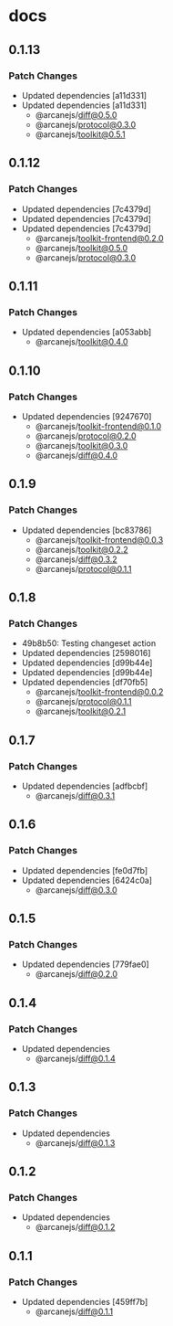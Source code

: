 # docs

## 0.1.13

### Patch Changes

- Updated dependencies [a11d331]
- Updated dependencies [a11d331]
  - @arcanejs/diff@0.5.0
  - @arcanejs/protocol@0.3.0
  - @arcanejs/toolkit@0.5.1

## 0.1.12

### Patch Changes

- Updated dependencies [7c4379d]
- Updated dependencies [7c4379d]
- Updated dependencies [7c4379d]
  - @arcanejs/toolkit-frontend@0.2.0
  - @arcanejs/toolkit@0.5.0
  - @arcanejs/protocol@0.3.0

## 0.1.11

### Patch Changes

- Updated dependencies [a053abb]
  - @arcanejs/toolkit@0.4.0

## 0.1.10

### Patch Changes

- Updated dependencies [9247670]
  - @arcanejs/toolkit-frontend@0.1.0
  - @arcanejs/protocol@0.2.0
  - @arcanejs/toolkit@0.3.0
  - @arcanejs/diff@0.4.0

## 0.1.9

### Patch Changes

- Updated dependencies [bc83786]
  - @arcanejs/toolkit-frontend@0.0.3
  - @arcanejs/toolkit@0.2.2
  - @arcanejs/diff@0.3.2
  - @arcanejs/protocol@0.1.1

## 0.1.8

### Patch Changes

- 49b8b50: Testing changeset action
- Updated dependencies [2598016]
- Updated dependencies [d99b44e]
- Updated dependencies [d99b44e]
- Updated dependencies [df70fb5]
  - @arcanejs/toolkit-frontend@0.0.2
  - @arcanejs/protocol@0.1.1
  - @arcanejs/toolkit@0.2.1

## 0.1.7

### Patch Changes

- Updated dependencies [adfbcbf]
  - @arcanejs/diff@0.3.1

## 0.1.6

### Patch Changes

- Updated dependencies [fe0d7fb]
- Updated dependencies [6424c0a]
  - @arcanejs/diff@0.3.0

## 0.1.5

### Patch Changes

- Updated dependencies [779fae0]
  - @arcanejs/diff@0.2.0

## 0.1.4

### Patch Changes

- Updated dependencies
  - @arcanejs/diff@0.1.4

## 0.1.3

### Patch Changes

- Updated dependencies
  - @arcanejs/diff@0.1.3

## 0.1.2

### Patch Changes

- Updated dependencies
  - @arcanejs/diff@0.1.2

## 0.1.1

### Patch Changes

- Updated dependencies [459ff7b]
  - @arcanejs/diff@0.1.1
